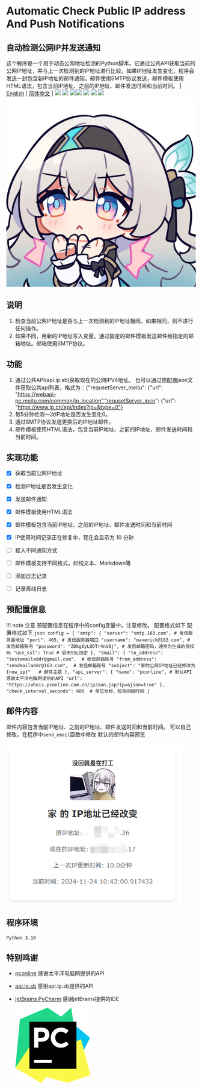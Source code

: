 # Automatic Check Public IP address And Push Notifications
## 自动检测公网IP并发送通知
这个程序是一个用于动态公网地址检测的Python脚本。它通过公共API获取当前的公网IP地址，并与上一次检测到的IP地址进行比较。如果IP地址发生变化，程序会发送一封包含新IP地址的邮件通知。邮件使用SMTP协议发送，邮件模板使用HTML语法，包含当前IP地址、之前的IP地址、邮件发送时间和当前时间。
 | [English](./README_EN.md) | [简体中文](./README.md) |
![](https://img.shields.io/badge/Python-3.10-blue) ![](https://img.shields.io/badge/SMTP-465-green) ![](https://img.shields.io/badge/HTML-5.0-yellow)![](https://img.shields.io/github/license/Mapleawaa/Check-IP-And-Push-Notifications) ![](https://img.shields.io/github/issues/Mapleawaa/Check-IP-And-Push-Notifications)
![](https://img.shields.io/github/stars/Mapleawaa/Check-IP-And-Push-Notifications) ![](https://img.shields.io/github/forks/Mapleawaa/Check-IP-And-Push-Notifications)   
![logo](./icon.jpg)
## 说明

1. 检查当前公网IP地址是否与上一次检测到的IP地址相同。如果相同，则不进行任何操作。
2. 如果不同，用新的IP地址写入变量，通过固定的邮件模板发送邮件给指定的邮箱地址。邮箱使用SMTP协议。

## 功能
1. 通过公共API(api.ip.sb)获取现在的公网IPV4地址。
    也可以通过预配置json文件获取公共api列表，格式为：{"requsetServer_meitu": {"url": "https://webapi-pc.meitu.com/common/ip_location","requsetServer_ipcn": {"url": "https://www.ip.cn/api/index?ip=&type=0"}
2. 每5分钟检测一次IP地址是否发生变化0。
3. 通过SMTP协议发送更换后的IP地址邮件。
4. 邮件模板使用HTML语法，包含当前IP地址、之前的IP地址、邮件发送时间和当前时间。

## 实现功能
- [x] 获取当前公网IP地址
- [x] 检测IP地址是否发生变化
- [x] 发送邮件通知
- [x] 邮件模板使用HTML语法
- [x] 邮件模板包含当前IP地址、之前的IP地址、邮件发送时间和当前时间
- [x] IP使用时间记录正在修复中，现在会显示为 10 分钟
- [ ] 接入不同通知方式
- [ ] 邮件模板支持不同格式，如纯文本、Markdown等
- [ ] 添加日志记录
- [ ] 记录离线日志



## 预配置信息
!!! note 注意
    预配置信息在程序中的config变量中，注意修改。
    配置格式如下
    配置格式如下
    ```json
    config = {
    "smtp": {
        "server": "smtp.163.com", # 发信服务器地址
        "port": 465, # 发信服务器端口
        "username": "maverick@163.com", # 发信邮箱账号
        "password": "ZDkg8yLUDTr4nV8j", # 发信邮箱密码，通常为生成的授权码
        "use_ssl": True # 启用SSL加密
    },
    "email": {
        "to_address": "testemailaddr@gmail.com",  # 收信邮箱账号
        "from_address": "sendmailaddr@163.com",  # 发信邮箱账号
        "subject": "家的公网IP地址已经修改为{now_ip}"   # 邮件主题
    },
    "api_server": {
        "name": "pconline", # 默认API 感谢太平洋电脑网提供的API
        "url": "https://whois.pconline.com.cn/ipJson.jsp?ip=&json=true"
    },
    "check_interval_seconds": 600  # 单位为秒，检测间隔时间
    }
    ```

## 邮件内容
邮件内容包含当前IP地址、之前的IP地址、邮件发送时间和当前时间。
可以自己修改，在程序中`send_email`函数中修改
默认的邮件内容预览

![预览图](./web-preview.png)

## 程序环境
    Python 3.10


## 特别鸣谢
* [pconline](https://whois.pconline.com.cn/ipJson.jsp?ip=&json=true) 感谢太平洋电脑网提供的API
* [api.ip.sb](https://api.ip.sb/geoip) 感谢api.ip.sb提供的API
* [jetBrains PyCharm](https://www.jetbrains.com/pycharm/) 感谢jetBrains提供的IDE

     ![pycharmlogo](./Pycharm.png)
